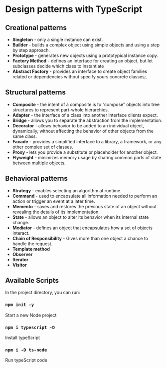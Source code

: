 # Design patterns with TypeScript

## Creational patterns

- <b>Singleton</b> - only a single instance can exist.
- <b>Builder</b> - builds a complex object using simple objects and using a step by step approach.
- <b>Prototype</b> - generates new objects using a prototypical instance copy.
- <b>Factory Method</b> - defines an interface for creating an object, but let subclasses decide which class to instantiate
- <b>Abstract Factory</b> - provides an interface to create object families related or dependencies without specify yours concrete classes;.

## Structural patterns

- <b>Composite</b> - the intent of a composite is to “compose” objects into tree structures to represent part-whole hierarchies.
- <b>Adapter</b> - the interface of a class into another interface clients expect.
- <b>Bridge</b> -  allows you to separate the abstraction from the implementation.
- <b>Decorator</b> - allows behavior to be added to an individual object, dynamically, without affecting the behavior of other objects from the same class.
- <b>Facade</b> - provides a simplified interface to a library, a framework, or any other complex set of classes.
- <b>Proxy</b> - lets you provide a substitute or placeholder for another object.
- <b>Flyweight</b> - minimizes memory usage by sharing common parts of state between multiple objects.

## Behavioral patterns

- <b>Strategy</b> - enables selecting an algorithm at runtime.
- <b>Command</b> - used to encapsulate all information needed to perform an action or trigger an event at a later time.
- <b>Memento</b> - saves and restores the previous state of an object without revealing the details of its implementation.
- <b>State</b> - allows an object to alter its behavior when its internal state change.
- <b>Mediator</b> - defines an object that encapsulates how a set of objects interact.
- <b>Chain of Responsibility</b> - Gives more than one object a chance to handle the request.
- <b>Template method</b>
- <b>Observer</b>
- <b>Iterator</b>
- <b>Visitor</b>

## Available Scripts

In the project directory, you can run:

### `npm init -y`

Start a new Node project

### `npm i typescript -D`

Install typeScript

### `npm i -D ts-node`

Run typeScript code